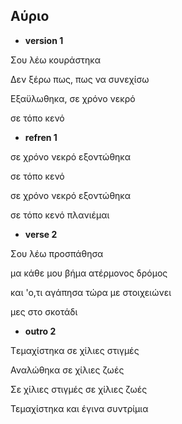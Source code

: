 ## Αύριο

* __version 1__

Σου λέω κουράστηκα

Δεν ξέρω πως, πως να συνεχίσω

Εξαϋλωθηκα, σε χρόνο νεκρό

σε τόπο κενό


* __refren 1__

σε χρόνο νεκρό εξοντώθηκα

σε τόπο κενό

σε χρόνο νεκρό εξοντώθηκα

σε τόπο κενό πλανιέμαι


* __verse 2__

Σου λέω προσπάθησα

μα κάθε μου βήμα ατέρμονος δρόμος

και 'ο,τι αγάπησα τώρα με στοιχειώνει 

μες στο σκοτάδι



* __outro 2__


Tεμαχίστηκα σε χίλιες στιγμές

Αναλώθηκα σε χίλιες ζωές

Σε χίλιες στιγμές σε χίλιες ζωές

Τεμαχίστηκα και έγινα συντρίμια

